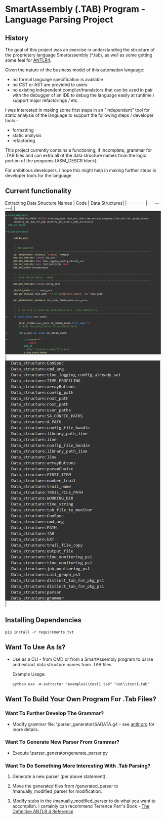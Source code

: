 # SmartAssembly (.TAB) Program - Language Parsing Project

## History 

The goal of this project was an exercise in understanding the structure of the proprietary language Smartassembly (*.tab), as well as some getting some feel for [ANTLR4](https://www.antlr.org/).

Given the nature of the business model of this automation language:
- no formal language specification is available
- no CST or AST are provided to users
- no existing independent compiler/translators that can be used in pair with the debugger of an IDE to debug the language easily at runtime / support major refactorings / etc.
  
I was interested in making some first steps in an "independent" tool for static analysis of the language to support the following steps / developer tools - 
- formatting
- static analysis 
- refactoring

This project currently contains a functioning, if incomplete, grammar for .TAB files and can extra all of the data structure names from the logic portion of the programs (ASM_DESCR block).

For ambitious developers, I hope this might help in making further steps in developer tools for the language. 

## Current functionality

Extracting Data Structure Names
| Code | Data Structures|
|--------- |---------|
| ![Code](/imgs/code.gif) | ![Data Structures](/imgs/data_struct_identifiers.gif)|



## Installing Dependencies
``
pip install -r requirements.txt
``


## Want To Use As Is? 


- Use as a CLI - from CMD or from a SmartAssembly program to parse and extract data structure names from .TAB files.

	Example Usage:

	``
	python.exe -m extractor "examples\\test1.tab" "out\\test1.tab" 
	``


## Want To Build Your Own Program For .Tab Files?

### Want To Further Develop The Grammar? 

- Modify grammar file:  \parser_generator\SADATA.g4  - see [antlr.org](https://www.antlr.org/) for more details.

### Want To Generate New Parser From Grammar?  

- Execute \parser_generator\generate_parser.py

### Want To Do Something More Interesting With .Tab Parsing? 

1. Generate a new parser (per above statement).

2. Move the generated files from /generated_parser to /manually_modified_parser for modification.

3. Modify stubs in the /manually_modified_parser to do what you want to accomplish. I certainly can recommend Terrence Parr's Book - [The Definitive ANTLR 4 Reference](https://pragprog.com/titles/tpantlr2/the-definitive-antlr-4-reference/)


